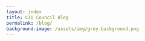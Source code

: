 ```yaml
---
layout: index
title: CIO Council Blog
permalink: /blog/
background-image: /assets/img/grey.background.png
---
```

